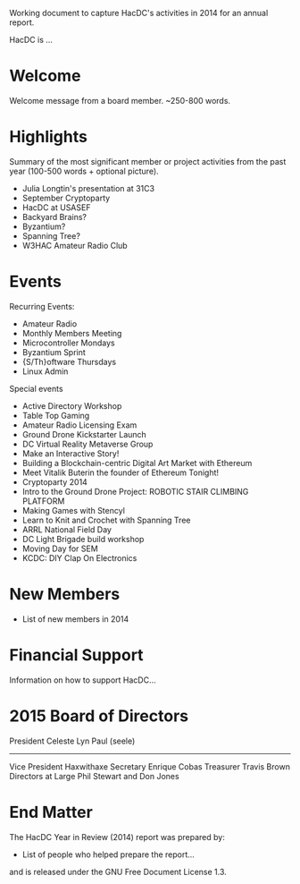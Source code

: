 Working document to capture HacDC's activities in 2014 for an annual
report.

HacDC is ...

# Welcome

Welcome message from a board member. \~250-800 words.

# Highlights

Summary of the most significant member or project activities from the
past year (100-500 words + optional picture).

-   Julia Longtin's presentation at 31C3
-   September Cryptoparty
-   HacDC at USASEF
-   Backyard Brains?
-   Byzantium?
-   Spanning Tree?
-   W3HAC Amateur Radio Club

# Events

Recurring Events:

-   Amateur Radio
-   Monthly Members Meeting
-   Microcontroller Mondays
-   Byzantium Sprint
-   {S/Th}oftware Thursdays
-   Linux Admin

Special events

-   Active Directory Workshop
-   Table Top Gaming
-   Amateur Radio Licensing Exam
-   Ground Drone Kickstarter Launch
-   DC Virtual Reality Metaverse Group
-   Make an Interactive Story!
-   Building a Blockchain-centric Digital Art Market with Ethereum
-   Meet Vitalik Buterin the founder of Ethereum Tonight!
-   Cryptoparty 2014
-   Intro to the Ground Drone Project: ROBOTIC STAIR CLIMBING PLATFORM
-   Making Games with Stencyl
-   Learn to Knit and Crochet with Spanning Tree
-   ARRL National Field Day
-   DC Light Brigade build workshop
-   Moving Day for SEM
-   KCDC: DIY Clap On Electronics

# New Members

-   List of new members in 2014

# Financial Support

Information on how to support HacDC...

# 2015 Board of Directors

  President            Celeste Lyn Paul (seele)
  -------------------- ----------------------------
  Vice President       Haxwithaxe
  Secretary            Enrique Cobas
  Treasurer            Travis Brown
  Directors at Large   Phil Stewart and Don Jones

# End Matter

The HacDC Year in Review (2014) report was prepared by:

-   List of people who helped prepare the report...

and is released under the GNU Free Document License 1.3.
